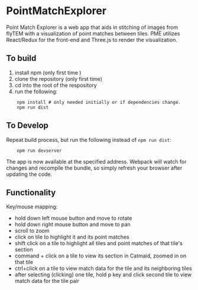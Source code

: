 # PointMatchExplorer
Point Match Explorer is a web app that aids in stitching of images from flyTEM with a visualization
of point matches between tiles. 
PME utilizes React/Redux for the front-end and  Three.js to render the visualization. 

To build
---------

1. install npm (only first time )
2. clone the repository (only first time)
3. cd into the root of the respository
4. run the following:

```
    npm install # only needed initially or if dependencies change.
    npm run dist
```

To Develop
----------
Repeat build process, but run the following instead of ```npm run dist```:

```
    npm run devserver
```

The app is now available at the specified address. Webpack will watch for changes
and recompile the bundle, so simply refresh your browser after updating the code.

Functionality
--------------

Key/mouse mapping:

- hold down left mouse button and move to rotate
- hold down right mouse button and move to pan
- scroll to zoom
- click on tile to highlight it and its point matches
- shift click on a tile to highlight all tiles and point matches of that tile's section
- command + click on a tile to view its section in Catmaid, zoomed in on that tile
- ctrl+click on a tile to view match data for the tile and its neighboring tiles
- after selecting (clicking) one tile, hold p key and click second tile to view match data for the tile pair  

